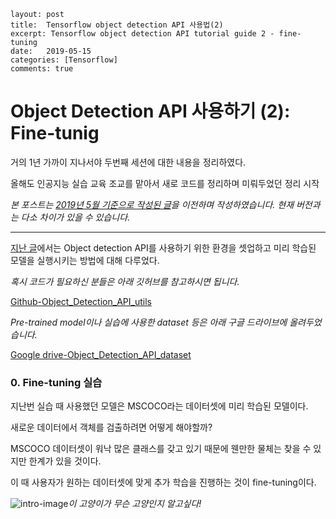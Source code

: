 ```
layout: post
title:  Tensorflow object detection API 사용법(2)
excerpt: Tensorflow object detection API tutorial guide 2 - fine-tuning
date:   2019-05-15
categories: [Tensorflow]
comments: true
```

# Object Detection API 사용하기 (2): Fine-tunig

거의 1년 가까이 지나서야 두번째 세션에 대한 내용을 정리하였다.

올해도 인공지능 실습 교육 조교를 맡아서 새로 코드를 정리하며 미뤄두었던 정리 시작

*본 포스트는 [2019년 5월 기준으로 작성된 글](https://blog.naver.com/bdh0727/221537759295)을 이전하며 작성하였습니다. 현재 버전과는 다소 차이가 있을 수 있습니다.*

---

[지난 글](https://daehyun-bae.github.io/articles/2018-08/Tensorflow-Object-Detection-API-%EC%82%AC%EC%9A%A9%EB%B2%95-(1))에서는 Object detection API를 사용하기 위한 환경을 셋업하고 미리 학습된 모델을 실행시키는 방법에 대해 다루었다.

*혹시 코드가 필요하신 분들은 아래 깃허브를 참고하시면 됩니다.*

 [Github-Object_Detection_API_utils](https://github.com/Daehyun-Bae/Object_Detection_API_utils)

*Pre-trained model이나 실습에 사용한 dataset 등은 아래 구글 드라이브에 올려두었습니다.*

[Google drive-Object_Detection_API_dataset](https://drive.google.com/drive/folders/1mwz5Lk-CfPM7q4Yb3X8jThlZzUYsH9by?usp=sharing)



### 0. Fine-tuning 실습

지난번 실습 때 사용했던 모델은 MSCOCO라는 데이터셋에 미리 학습된 모델이다.

새로운 데이터에서 객체를 검출하려면 어떻게 해야할까?

MSCOCO 데이터셋이 워낙 많은 클래스를 갖고 있기 때문에 웬만한 물체는 찾을 수 있지만 한계가 있을 것이다.

이 때 사용자가 원하는 데이터셋에 맞게 추가 학습을 진행하는 것이 fine-tuning이다.

![intro-image](https://daehyun-bae.github.io\img\post\210311-tf-obj-det-api-2\intro.jpg)*이 고양이가 무슨 고양인지 알고싶다!*